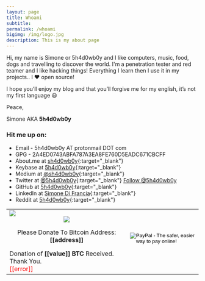 ```yaml
---
layout: page
title: Whoami
subtitle: 
permalink: /whoami
bigimg: /img/logo.jpg
description: This is my about page
---
```


Hi, my name is Simone or 5h4d0wb0y and I like computers, music, food, dogs and travelling to discover the world. I'm a penetration tester and red teamer and I like hacking things! Everything I learn then I use it in my projects.. I :heart: open source!

I hope you’ll enjoy my blog and that you’ll forgive me for my english, it’s not my first language :smiley:


Peace,

Simone AKA **5h4d0wb0y**

<script src="https://www.hackthebox.eu/badge/8011"></script>



### Hit me up on:

* Email - 5h4d0wb0y AT protonmail DOT com
* GPG - 2A4ED0743ABFA787A3EA8FE760D5EADC671CBCFF
* About.me at [sh4d0wb0y](https://about.me/sh4d0wb0y){:target="_blank"}
* Keybase at [5h4d0wb0y](https://keybase.io/5h4d0wb0y){:target="_blank"}
* Medium at [@sh4d0wb0y](https://medium.com/@sh4d0wb0y){:target="_blank"}
* Twitter at [@5h4d0wb0y](https://twitter.com/5h4d0wb0y){:target="_blank"} <a href="https://twitter.com/5h4d0wb0y?ref_src=twsrc%5Etfw" class="twitter-follow-button" data-show-count="false">Follow @5h4d0wb0y</a><script async src="https://platform.twitter.com/widgets.js" charset="utf-8"></script>
* GitHub at [5h4d0wb0y](https://github.com/5h4d0wb0y){:target="_blank"}
* LinkedIn at [Simone Di Francia](https://linkedin.com/in/simone-di-francia-474513142){:target="_blank"}
* Reddit at [5h4d0wb0y](https://www.reddit.com/user/5h4d0wb0y){:target="_blank"}

<table class="table table-borderless no-border">
<tr class='borderless'><td>
  <script type="text/javascript" src="https://ajax.googleapis.com/ajax/libs/jquery/1.8.0/jquery.min.js"></script>
  <script type="text/javascript" src="https://blockchain.info/Resources/js/pay-now-button.js"></script>
  <div style="font-size:16px;margin:0 auto;width:300px" class="blockchain-btn"
     data-address="18vSjKGPMS6wgBa2ND8RubbvuzSgkvrQaE"
     data-shared="false">
    <div class="blockchain stage-begin">
        <img src="https://blockchain.info/Resources/buttons/donate_64.png"/>
    </div>
    <div class="blockchain stage-loading" style="text-align:center">
        <img src="https://blockchain.info/Resources/loading-large.gif"/>
    </div>
    <div class="blockchain stage-ready">
         <p align="center">Please Donate To Bitcoin Address: <b>[[address]]</b></p>
         <p align="center" class="qr-code"></p>
    </div>
    <div class="blockchain stage-paid">
         Donation of <b>[[value]] BTC</b> Received. Thank You.
    </div>
    <div class="blockchain stage-error">
        <font color="red">[[error]]</font>
    </div>
  </div>
</td>
<td>
<form action="https://www.paypal.com/cgi-bin/webscr" method="post" target="_top">
<input type="hidden" name="cmd" value="_s-xclick">
<input type="hidden" name="hosted_button_id" value="626Y5ZB94X3NE">
<input type="image" src="https://www.paypalobjects.com/en_US/IT/i/btn/btn_donateCC_LG.gif" border="0" name="submit" alt="PayPal - The safer, easier way to pay online!">
<img alt="" border="0" src="https://www.paypalobjects.com/en_US/i/scr/pixel.gif" width="1" height="1">
</form>
</td></tr></table>
